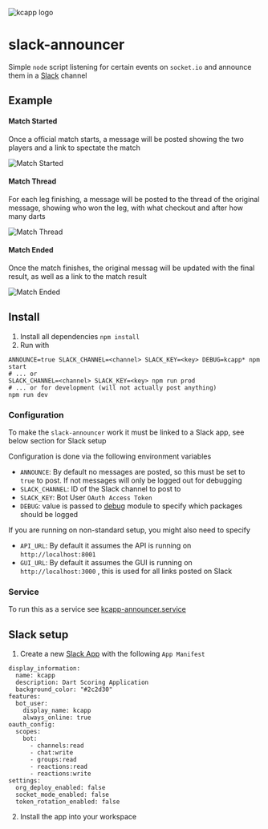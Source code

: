 ![kcapp logo](https://raw.githubusercontent.com/wiki/kcapp/frontend/images/logo/kcapp_plus_slack.png)
# slack-announcer
Simple `node` script listening for certain events on `socket.io` and announce them in a [Slack](https://slack.com/) channel

## Example
#### Match Started
Once a official match starts, a message will be posted showing the two players and a link to spectate the match

![Match Started](https://raw.githubusercontent.com/wiki/kcapp/frontend/images/announcer/announcer_started.png)

#### Match Thread
For each leg finishing, a message will be posted to the thread of the original message, showing who won the leg, with what checkout and after how many darts

![Match Thread](https://raw.githubusercontent.com/wiki/kcapp/frontend/images/announcer/announter_thread.png)

#### Match Ended
Once the match finishes, the original messag will be updated with the final result, as well as a link to the match result

![Match Ended](https://raw.githubusercontent.com/wiki/kcapp/frontend/images/announcer/announter_result.png)

## Install
1. Install all dependencies `npm install`
2. Run with
```
ANNOUNCE=true SLACK_CHANNEL=<channel> SLACK_KEY=<key> DEBUG=kcapp* npm start
# ... or
SLACK_CHANNEL=<channel> SLACK_KEY=<key> npm run prod
# ... or for development (will not actually post anything)
npm run dev
```

### Configuration
To make the `slack-announcer` work it must be linked to a Slack app, see below section for Slack setup

Configuration is done via the following environment variables
* `ANNOUNCE`: By default no messages are posted, so this must be set to `true` to post. If not messages will only be logged out for debugging
* `SLACK_CHANNEL`: ID of the Slack channel to post to
* `SLACK_KEY`: Bot User `OAuth Access Token`
* `DEBUG`: value is passed to [debug](https://github.com/visionmedia/debug) module to specify which packages should be logged

If you are running on non-standard setup, you might also need to specify
* `API_URL`: By default it assumes the API is running on `http://localhost:8001`
* `GUI_URL`: By default it assumes the GUI is running on `http://localhost:3000` , this is used for all links posted on Slack

### Service
To run this as a service see [kcapp-announcer.service](https://github.com/kcapp/services/blob/master/kcapp-announcer.service)

## Slack setup
1. Create a new [Slack App](https://api.slack.com/apps/) with the following `App Manifest`
```
display_information:
  name: kcapp
  description: Dart Scoring Application
  background_color: "#2c2d30"
features:
  bot_user:
    display_name: kcapp
    always_online: true
oauth_config:
  scopes:
    bot:
      - channels:read
      - chat:write
      - groups:read
      - reactions:read
      - reactions:write
settings:
  org_deploy_enabled: false
  socket_mode_enabled: false
  token_rotation_enabled: false
```
2. Install the app into your workspace